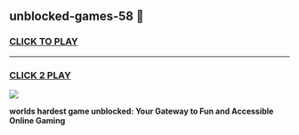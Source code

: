 
## unblocked-games-58 👋
<h3>
<a href="https://premium.freeplayer.one?title=unblocked-games-58&ref=14F">CLICK TO PLAY</a></h3>
<hr>

<h3>
<a href="https://premium.freeplayer.one?title=unblocked-games-58&ref=14F">CLICK 2 PLAY</a>
  
</h3>

<a href="https://premium.freeplayer.one?title=unblocked-games-58&ref=12F/"><img src="https://clearcache.store/games.png"></a>


**worlds hardest game unblocked: Your Gateway to Fun and Accessible Online Gaming**
